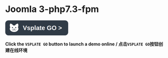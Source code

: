 # Joomla 3-php7.3-fpm

<a href="https://www.vsplate.com/?docker-compose=https://github.com/vsplate/dcenvs/joomla/3-php7.3-fpm"><img alt="VSPLATE GO" src="https://raw.githubusercontent.com/vsplate/images/master/vsgo_btn.png" width="200px"></a>

**Click the `VSPLATE GO` button to launch a demo online / 点击`VSPLATE GO`按钮创建在线环境**